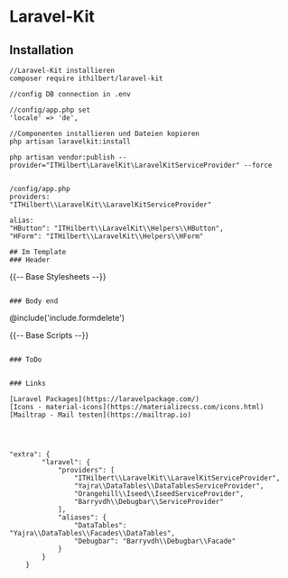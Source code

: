 # Laravel-Kit

## Installation
```
//Laravel-Kit installieren
composer require ithilbert/laravel-kit

//config DB connection in .env

//config/app.php set
'locale' => 'de',

//Componenten installieren und Dateien kopieren
php artisan laravelkit:install

php artisan vendor:publish --provider="ITHilbert\LaravelKit\LaravelKitServiceProvider" --force


/config/app.php
providers:
"ITHilbert\\LaravelKit\\LaravelKitServiceProvider"

alias:
"HButton": "ITHilbert\\LaravelKit\\Helpers\\HButton",
"HForm": "ITHilbert\\LaravelKit\\Helpers\\HForm"

## Im Template
### Header
```
{{-- Base Stylesheets --}}
    <link rel="stylesheet" href="{{ asset('css/app.css') }}">
    <link rel="stylesheet" href="{{ asset('vendor/vue/vuecomponents.css') }}">

```

### Body end
```
<!-- Wichtig zum löschen von Daten -->
@include('include.formdelete')

{{-- Base Scripts --}}
    <script src="{{ asset('js/app.js') }}"></script>
    <script src="{{ asset('vendor/laravelkit/jquery-ui.min.js') }}"></script>
    <script src="{{ asset('vendor/vue/vuecomponents.js') }}"></script>
    <script src="{{ asset('vendor/laravelkit/datatables.min.js') }}"></script>
    <script src="{{ asset('vendor/laravelkit/myFunctions.js') }}"></script>
```

### ToDo


### Links

[Laravel Packages](https://laravelpackage.com/) 
[Icons - material-icons](https://materializecss.com/icons.html) 
[Mailtrap - Mail testen](https://mailtrap.io) 




"extra": {
        "laravel": {
            "providers": [
                "ITHilbert\\LaravelKit\\LaravelKitServiceProvider",
                "Yajra\\DataTables\\DataTablesServiceProvider",
                "Orangehill\\Iseed\\IseedServiceProvider",
                "Barryvdh\\Debugbar\\ServiceProvider"
            ],
            "aliases": {
                "DataTables": "Yajra\\DataTables\\Facades\\DataTables",
                "Debugbar": "Barryvdh\\Debugbar\\Facade"
            }
        }
    }

